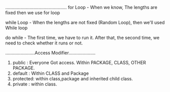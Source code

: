 ................................................
for Loop - When we know, The lengths are fixed then we use for loop

while Loop - When the lengths are not fixed (Random Loop), then we'll used While loop

do while - The first time, we have to run it. After that, the second time, we need to check whether it runs or not.



.......................Access Modifier.....................
1. public : Everyone Got access.  Within PACKAGE, CLASS, OTHER PACKAGE.
2. default : Within CLASS and Package
3. protected: within class,package and inherited child class.
4. private : within class.

